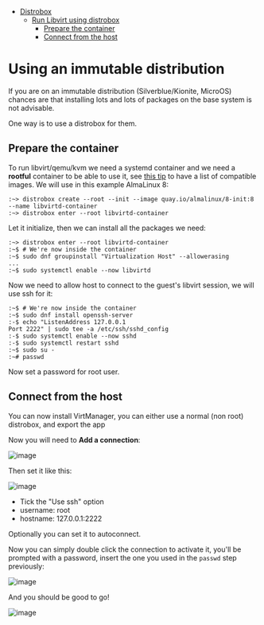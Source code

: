 - [Distrobox](../README.md)
  - [Run Libvirt using distrobox](run_libvirt_in_distrobox.md)
    - [Prepare the container](#prepare-the-container)
    - [Connect from the host](#connect-from-the-host)

# Using an immutable distribution

If you are on an immutable distribution (Silverblue/Kionite, MicroOS) chances are that
installing lots and lots of packages on the base system is not advisable.

One way is to use a distrobox for them.

## Prepare the container

To run libvirt/qemu/kvm we need a systemd container and we need a **rootful** container
to be able to use it, see [this tip](../useful_tips.md#using-init-system-inside-a-distrobox)
to have a list of compatible images.
We will use in this example AlmaLinux 8:

```console
:~> distrobox create --root --init --image quay.io/almalinux/8-init:8 --name libvirtd-container
:~> distrobox enter --root libvirtd-container
```

Let it initialize, then we can install all the packages we need:

```console
:~> distrobox enter --root libvirtd-container
:~$ # We're now inside the container
:~$ sudo dnf groupinstall "Virtualization Host" --allowerasing 
...
:~$ sudo systemctl enable --now libvirtd
```

Now we need to allow host to connect to the guest's libvirt session, we will use
ssh for it:

```console
:~$ # We're now inside the container
:~$ sudo dnf install openssh-server
:-$ echo "ListenAddress 127.0.0.1
Port 2222" | sudo tee -a /etc/ssh/sshd_config
:-$ sudo systemctl enable --now sshd
:-$ sudo systemctl restart sshd
:~$ sudo su -
:~# passwd
```

Now set a password for root user.

## Connect from the host

You can now install VirtManager, you can either use a normal (non root) distrobox, and export the app

Now you will need to **Add a connection**:

![image](https://user-images.githubusercontent.com/598882/208441337-4dbade85-4c72-4342-b9ee-acd76b9b1675.png)

Then set it like this:

![image](https://user-images.githubusercontent.com/598882/208441499-e612868f-d9d1-452c-8bfb-110440e2e891.png)

- Tick the "Use ssh" option
- username: root
- hostname: 127.0.0.1:2222

Optionally you can set it to autoconnect.

Now you can simply double click the connection to activate it, you'll be prompted
with a password, insert the one you used in the `passwd` step previously:

![image](https://user-images.githubusercontent.com/598882/208441932-f561af0b-9c19-45f7-bacc-d690d80b75e1.png)

And you should be good to go!

![image](https://user-images.githubusercontent.com/598882/208442009-fe9df606-e6a8-44f9-94c2-1c2bfba4ca15.png)
